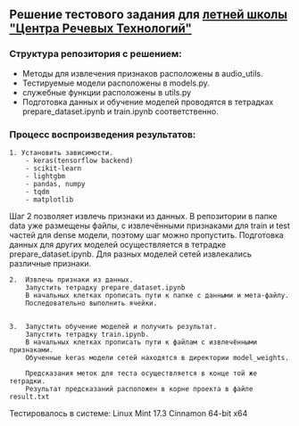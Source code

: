 ## Решение тестового задания для [летней школы](https://mlschool.speechpro.ru/core/ru/results) ["Центра Речевых Технологий"](https://www.speechpro.ru/)
### Структура репозитория с решением:
- Методы для извлечения признаков расположены в audio_utils.
- Тестируемые модели расположены в models.py.
- служебные функции расположены в utils.py
- Подготовка данных и обучение моделей проводятся в тетрадках prepare_dataset.ipynb и train.ipynb соответственно.

### Процесс воспроизведения результатов:

    1. Установить зависимости.
        - keras(tensorflow backend)
        - scikit-learn
        - lightgbm
        - pandas, numpy
        - tqdm
        - matplotlib

Шаг 2 позволяет извлечь признаки из данных.
В репозитории в папке data уже размещены файлы, с извлечёнными признаками для train и test частей для dense модели,
поэтому шаг можно пропустить. Подготовка данных для других моделей осуществляется в тетрадке prepare_dataset.ipynb.
Для разных моделей сетей извлекались различные признаки.

    2.  Извлечь признаки из данных.
        Запустить тетрадку prepare_dataset.ipynb
        В начальных клетках прописать пути к папке с данными и мета-файлу.
        Последовательно выполнить ячейки.


    3.  Запустить обучение моделей и получить результат.
        Запустить тетрадку train.ipynb.
        В начальных клетках прописать пути к файлам с извлечёнными признаками.
        Обученные keras модели сетей находятся в директории model_weights.

        Предсказания меток для теста осуществляется в конце той же тетрадки.
        Результат предсказаний расположен в корне проекта в файле result.txt


Тестировалось в системе:
Linux Mint 17.3 Cinnamon 64-bit
x64

